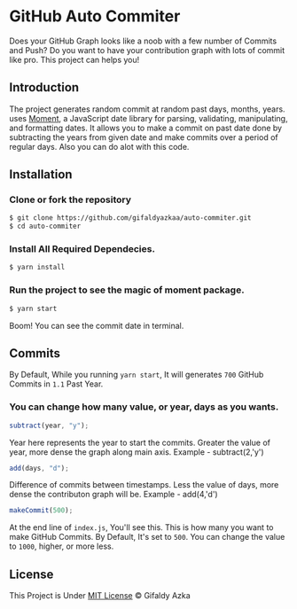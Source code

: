 # GitHub Auto Commiter

Does your GitHub Graph looks like a noob with a few number of Commits and Push? Do you want to have your contribution graph with lots of commit like pro. This project can helps you!

## Introduction

The project generates random commit at random past days, months, years. uses [Moment](https://www.npmjs.com/package/moment), a JavaScript date library for parsing, validating, manipulating, and formatting dates. It allows you to make a commit on past date done by subtracting the years from given date and make commits over a period of regular days. Also you can do alot with this code.

## Installation

### Clone or fork the repository

```sh
$ git clone https://github.com/gifaldyazkaa/auto-commiter.git
$ cd auto-commiter
```

### Install All Required Dependecies.

```sh
$ yarn install
```

### Run the project to see the magic of moment package.

```sh
$ yarn start
```

Boom! You can see the commit date in terminal.

## Commits

By Default, While you running `yarn start`, It will generates `700` GitHub Commits in `1.1` Past Year.

### You can change how many value, or year, days as you wants.

```js
subtract(year, "y");
```

Year here represents the year to start the commits. Greater the value of year, more dense the graph along main axis. Example - subtract(2,'y')

```js
add(days, "d");
```

Difference of commits between timestamps. Less the value of days, more dense the contributon graph will be. Example - add(4,'d')

```js
makeCommit(500);
```

At the end line of `index.js`, You'll see this. This is how many you want to make GitHub Commits. By Default, It's set to `500`. You can change the value to `1000`, higher, or more less.

## License

This Project is Under [MIT License](https://github.com/gifaldyazkaa/auto-commiter/blob/master/LICENSE) &copy; Gifaldy Azka
